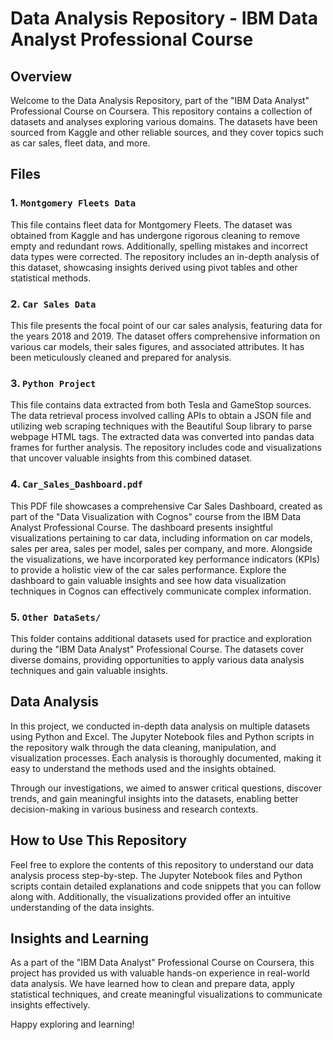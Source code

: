 # Data Analysis Repository - IBM Data Analyst Professional Course

## Overview

Welcome to the Data Analysis Repository, part of the "IBM Data Analyst" Professional Course on Coursera. This repository contains a collection of datasets and analyses exploring various domains. The datasets have been sourced from Kaggle and other reliable sources, and they cover topics such as car sales, fleet data, and more.

## Files

### 1. `Montgomery Fleets Data`

This file contains fleet data for Montgomery Fleets. The dataset was obtained from Kaggle and has undergone rigorous cleaning to remove empty and redundant rows. Additionally, spelling mistakes and incorrect data types were corrected. The repository includes an in-depth analysis of this dataset, showcasing insights derived using pivot tables and other statistical methods.


### 2. `Car Sales Data`

This file presents the focal point of our car sales analysis, featuring data for the years 2018 and 2019. The dataset offers comprehensive information on various car models, their sales figures, and associated attributes. It has been meticulously cleaned and prepared for analysis.

### 3. `Python Project`

This file contains data extracted from both Tesla and GameStop sources. The data retrieval process involved calling APIs to obtain a JSON file and utilizing web scraping techniques with the Beautiful Soup library to parse webpage HTML tags. The extracted data was converted into pandas data frames for further analysis. The repository includes code and visualizations that uncover valuable insights from this combined dataset.

### 4. `Car_Sales_Dashboard.pdf`

This PDF file showcases a comprehensive Car Sales Dashboard, created as part of the "Data Visualization with Cognos" course from the IBM Data Analyst Professional Course. The dashboard presents insightful visualizations pertaining to car data, including information on car models, sales per area, sales per model, sales per company, and more. Alongside the visualizations, we have incorporated key performance indicators (KPIs) to provide a holistic view of the car sales performance. Explore the dashboard to gain valuable insights and see how data visualization techniques in Cognos can effectively communicate complex information.

### 5. `Other DataSets/`

This folder contains additional datasets used for practice and exploration during the "IBM Data Analyst" Professional Course. The datasets cover diverse domains, providing opportunities to apply various data analysis techniques and gain valuable insights.

## Data Analysis

In this project, we conducted in-depth data analysis on multiple datasets using Python and Excel. The Jupyter Notebook files and Python scripts in the repository walk through the data cleaning, manipulation, and visualization processes. Each analysis is thoroughly documented, making it easy to understand the methods used and the insights obtained.

Through our investigations, we aimed to answer critical questions, discover trends, and gain meaningful insights into the datasets, enabling better decision-making in various business and research contexts.

## How to Use This Repository

Feel free to explore the contents of this repository to understand our data analysis process step-by-step. The Jupyter Notebook files and Python scripts contain detailed explanations and code snippets that you can follow along with. Additionally, the visualizations provided offer an intuitive understanding of the data insights.

## Insights and Learning

As a part of the "IBM Data Analyst" Professional Course on Coursera, this project has provided us with valuable hands-on experience in real-world data analysis. We have learned how to clean and prepare data, apply statistical techniques, and create meaningful visualizations to communicate insights effectively.

Happy exploring and learning!

